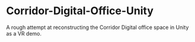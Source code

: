 # Corridor-Digital-Office-Unity
A rough attempt at reconstructing the Corridor Digital office space in Unity as a VR demo.
